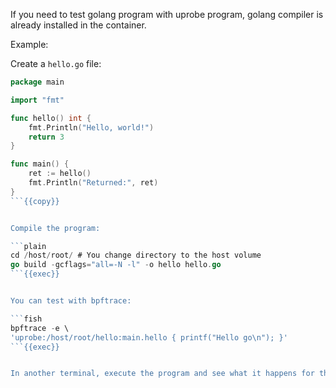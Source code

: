 If you need to test golang program with uprobe program, golang compiler is already installed in the container.

Example:

Create a `hello.go` file:
```go
package main

import "fmt"

func hello() int {
    fmt.Println("Hello, world!")
    return 3
}

func main() {
    ret := hello()
    fmt.Println("Returned:", ret)
}
```{{copy}}


Compile the program:

```plain
cd /host/root/ # You change directory to the host volume
go build -gcflags="all=-N -l" -o hello hello.go
```{{exec}}


You can test with bpftrace:

```fish
bpftrace -e \
'uprobe:/host/root/hello:main.hello { printf("Hello go\n"); }'
```{{exec}}


In another terminal, execute the program and see what it happens for the eBPF bpftrace program.
